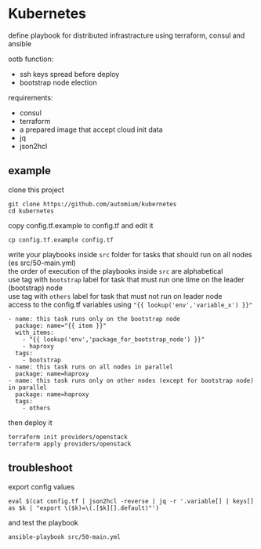 # Kubernetes

define playbook for distributed infrastracture using terraform, consul and ansible

ootb function:
- ssh keys spread before deploy
- bootstrap node election

requirements:
- consul
- terraform
- a prepared image that accept cloud init data
- jq
- json2hcl

## example

clone this project

```
git clone https://github.com/automium/kubernetes
cd kubernetes
```

copy config.tf.example to config.tf and edit it
```
cp config.tf.example config.tf
```

write your playbooks inside `src` folder for tasks that should run on all nodes (es src/50-main.yml)  
the order of execution of the playbooks inside `src` are alphabetical  
use tag with `bootstrap` label for task that must run one time on the leader (bootstrap) node  
use tag with `others` label for task that must not run on leader node  
access to the config.tf variables using `"{{ lookup('env','variable_x') }}"`
```
- name: this task runs only on the bootstrap node
  package: name="{{ item }}"
  with_items:
    - "{{ lookup('env','package_for_bootstrap_node') }}"
    - haproxy
  tags:
    - bootstrap
- name: this task runs on all nodes in parallel
  package: name=haproxy
- name: this task runs only on other nodes (except for bootstrap node) in parallel
  package: name=haproxy
  tags:
    - others
```

then deploy it
```
terraform init providers/openstack
terraform apply providers/openstack
```

## troubleshoot

export config values
```
eval $(cat config.tf | json2hcl -reverse | jq -r '.variable[] | keys[] as $k | "export \($k)=\(.[$k][].default)"')
```
and test the playbook
```
ansible-playbook src/50-main.yml
```
